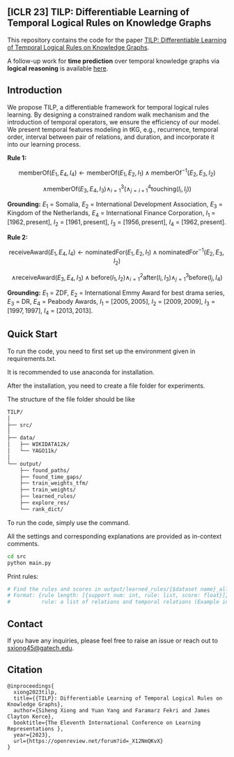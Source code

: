 ## [ICLR 23] TILP: Differentiable Learning of Temporal Logical Rules on Knowledge Graphs
This repository contains the code for the paper [TILP: Differentiable Learning of Temporal Logical Rules on Knowledge Graphs](https://openreview.net/pdf?id=_X12NmQKvX).

A follow-up work for **time prediction** over temporal knowledge graphs via **logical reasoning** is available [here](https://github.com/xiongsiheng/TEILP).

## Introduction
We propose TILP, a differentiable framework for temporal logical rules learning. By designing a constrained random walk mechanism and the introduction of temporal operators, we ensure the efficiency of our model. We present temporal features modeling in tKG, e.g., recurrence, temporal order, interval between pair of relations, and duration, and incorporate it into our learning process.

**Rule 1:**

$$
\text{memberOf}\left(E_1,E_4,I_4\right) \leftarrow \text{memberOf}\left(E_1,E_2,I_1\right) \wedge \text{memberOf}^{-1}\left(E_2,E_3,I_2\right) 
$$

$$
\wedge \text{memberOf}\left(E_3,E_4, I_3\right)\wedge^3_{i=1}(\wedge^4_{j=i+1} \text{touching}(I_i,I_j))
$$

**Grounding:** $E_1$ = Somalia, $E_2$ = International Development Association, $E_3$ = Kingdom of the Netherlands, $E_4$ = International Finance Corporation, $I_1$ = $[1962, \text{present}]$, $I_2$ = $[1961, \text{present}]$, $I_3$ = $[1956, \text{present}]$, $I_4$ = $[1962, \text{present}]$.

**Rule 2:**

$$
\text{receiveAward}\left(E_1,E_4,I_4\right) \leftarrow \text{nominatedFor}\left(E_1, E_2, I_1\right) \wedge \text{nominatedFor}^{-1}\left(E_2,E_3,I_2\right) 
$$

$$
\wedge \text{receiveAward}\left(E_3,E_4,I_3\right)\wedge \text{before}(I_1,I_2)\wedge^2_{i=1} \text{after}(I_i,I_3) \wedge^3_{j=1} \text{before}(I_j,I_4)
$$

**Grounding:** $E_1$ = ZDF, $E_2$ = International Emmy Award for best drama series, $E_3$ = DR, $E_4$ = Peabody Awards, $I_1$ = $[2005, 2005]$, $I_2$ = $[2009, 2009]$, $I_3$ = $[1997, 1997]$, $I_4$ = $[2013, 2013]$.



## Quick Start
To run the code, you need to first set up the environment given in requirements.txt.

It is recommended to use anaconda for installation.

After the installation, you need to create a file folder for experiments. 

The structure of the file folder should be like
```sh
TILP/
│
├── src/
│
├── data/
│   ├── WIKIDATA12k/
│   └── YAGO11k/
│
└── output/
    ├── found_paths/
    ├── found_time_gaps/
    ├── train_weights_tfm/
    ├── train_weights/
    ├── learned_rules/
    ├── explore_res/
    └── rank_dict/
```

To run the code, simply use the command. 

All the settings and corresponding explanations are provided as in-context comments.
```sh
cd src
python main.py
```

Print rules:
```sh
# Find the rules and scores in output/learned_rules/{$dataset name}_all_rules_{$query relation}.json.
# Format: {rule length: [{support num: int, rule: list, score: float}]}
#          rule: a list of relations and temporal relations (Example in YAGO: query relation 0, rule length: 3, rule: [1, 16, 0, 1, 1, -1, 0, 1, 1]; Translation: wasBornIn(x, y, I_q) <- worksAt(x, e1, I_1) and graduatedFrom^{-1}(e1, e2, I_2) and wasBornIn(e2, y, I_3) and after(I_q, I_1) and after(I_q, I_2) and before(I_q, I_3) and touching(I_1, I_2) and after(I_1, I_3) and after(I_2, I_3))
```

## Contact
If you have any inquiries, please feel free to raise an issue or reach out to sxiong45@gatech.edu.

## Citation
```
@inproceedings{
  xiong2023tilp,
  title={{TILP}: Differentiable Learning of Temporal Logical Rules on Knowledge Graphs},
  author={Siheng Xiong and Yuan Yang and Faramarz Fekri and James Clayton Kerce},
  booktitle={The Eleventh International Conference on Learning Representations },
  year={2023},
  url={https://openreview.net/forum?id=_X12NmQKvX}
}
```
